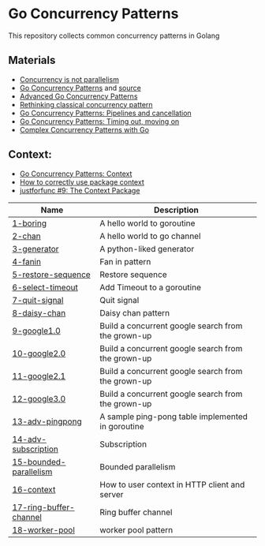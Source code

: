 # Go Concurrency Patterns

This repository collects common concurrency patterns in Golang


## Materials
- [Concurrency is not parallelism](https://blog.golang.org/waza-talk)
- [Go Concurrency Patterns](https://talks.golang.org/2012/concurrency.slide#1)
and [source](https://talks.golang.org/2012/concurrency/support/)
- [Advanced Go Concurrency Patterns](https://talks.golang.org/2013/advconc.slide)
- [Rethinking classical concurrency pattern](https://www.youtube.com/watch?v=5zXAHh5tJqQ)
- [Go Concurrency Patterns: Pipelines and cancellation](https://blog.golang.org/pipelines)
- [Go Concurrency Patterns: Timing out, moving on](https://blog.golang.org/concurrency-timeouts)
- [Complex Concurrency Patterns with Go](https://www.youtube.com/watch?v=2HOO5gIgyMg)

## Context:
- [Go Concurrency Patterns: Context](https://blog.golang.org/context)
- [How to correctly use package context](https://www.youtube.com/watch?v=-_B5uQ4UGi0)
- [justforfunc #9: The Context Package](https://www.youtube.com/watch?v=LSzR0VEraWw)

| Name                                                      | Description                                        |
|-----------------------------------------------------------|----------------------------------------------------|
| [1-boring](/1-boring/main.go)                             | A hello world to goroutine                         |
| [2-chan](/2-chan/main.go)                                 | A hello world to go channel                        |
| [3-generator](/3-generator/main.go)                       | A python-liked generator                           |
| [4-fanin](/4-fanin/main.go)                               | Fan in pattern                                     |
| [5-restore-sequence](/5-restore-sequence/main.go)         | Restore sequence                                   |
| [6-select-timeout](/6-select-timeout/main.go)             | Add Timeout to a goroutine                         |
| [7-quit-signal](/7-quit-signal/main.go)                   | Quit signal                                        |
| [8-daisy-chan](/8-daisy-chan/main.go)                     | Daisy chan pattern                                 |
| [9-google1.0](/9-google1.0/main.go)                       | Build a concurrent google search from the grown-up |
| [10-google2.0](/10-google2.0/main.go)                     | Build a concurrent google search from the grown-up |
| [11-google2.1](/11-google2.1/main.go)                     | Build a concurrent google search from the grown-up |
| [12-google3.0](/12-google3.0/main.go)                     | Build a concurrent google search from the grown-up |
| [13-adv-pingpong](/13-adv-pingpong/main.go)               | A sample ping-pong table implemented in goroutine  |
| [14-adv-subscription](/14-adv-subscription/main.go)       | Subscription                                       |
| [15-bounded-parallelism](/15-bounded-parallelism/main.go) | Bounded parallelism                                |
| [16-context](/16-context/main.go)                         | How to user context in HTTP client and server      |
| [17-ring-buffer-channel](/17-ring-buffer-channel/main.go) | Ring buffer channel                                |
| [18-worker-pool](/18-worker-pool/main.go)                 | worker pool pattern                                |
